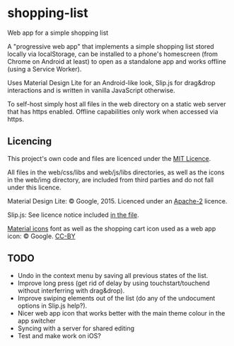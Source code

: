 # shopping-list
Web app for a simple shopping list

A "progressive web app" that implements a simple shopping list stored locally via localStorage, can be installed to a phone's homescreen (from Chrome on Android at least) to open as a standalone app and works offline (using a Service Worker).

Uses Material Design Lite for an Android-like look, Slip.js for drag&drop interactions and is written in vanilla JavaScript otherwise.

To self-host simply host all files in the web directory on a static web server that has https enabled. Offline capabilities only work when accessed via https.

## Licencing

This project's own code and files are licenced under the [MIT Licence](https://github.com/Shepard/shopping-list/blob/master/LICENSE).

All files in the web/css/libs and web/js/libs directories, as well as the icons in the web/img directory, are included from third parties and do not fall under this licence.

Material Design Lite:
© Google, 2015. Licenced under an
[Apache-2](https://github.com/google/material-design-lite/blob/master/LICENSE)
licence.

Slip.js:
See licence notice included [in the file](https://github.com/Shepard/shopping-list/blob/master/web/js/libs/slip.js).

[Material icons](https://design.google.com/icons/) font as well as the shopping cart icon used as a web app icon:
© Google. [CC-BY](https://creativecommons.org/licenses/by/4.0/)

## TODO

* Undo in the context menu by saving all previous states of the list.
* Improve long press (get rid of delay by using touchstart/touchend without interferring with drag&drop).
* Improve swiping elements out of the list (do any of the undocument options in Slip.js help?).
* Nicer web app icon that works better with the main theme colour in the app switcher
* Syncing with a server for shared editing
* Test and make work on iOS?
